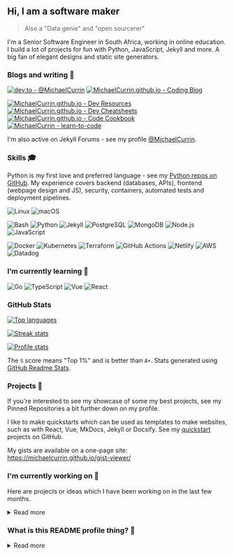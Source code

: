 ## Hi, I am a software maker
> Also a "Data genie" and "open sourcerer"

I'm a Senior Software Engineer in South Africa, working in online education. I build a lot of projects for fun with Python, JavaScript, Jekyll and more. A big fan of elegant designs and static site generators.

### Blogs and writing 📜 

[![dev.to - @MichaelCurrin](https://img.shields.io/static/v1?label=dev.to&message=%40MichaelCurrin&color=2bbc8a&logo=dev.to&logoColor=white)](https://dev.to/michaelcurrin)
[![MichaelCurrin.github.io - Coding Blog](https://img.shields.io/badge/MichaelCurrin.github.io-Coding_Blog-2bbc8a)](https://michaelcurrin.github.io/coding-blog/)

[![MichaelCurrin.github.io - Dev Resources](https://img.shields.io/badge/MichaelCurrin.github.io-Dev_Resources-2bbc8a)](https://michaelcurrin.github.io/dev-resources/)
[![MichaelCurrin.github.io - Dev Cheatsheets](https://img.shields.io/badge/MichaelCurrin.github.io-Dev_Cheatsheets-2bbc8a)](https://michaelcurrin.github.io/dev-cheatsheets/)
[![MichaelCurrin.github.io - Code Cookbook](https://img.shields.io/badge/MichaelCurrin.github.io-Code_Cookbook-2bbc8a)](https://michaelcurrin.github.io/code-cookbook/)
[![MichaelCurrin - learn-to-code](https://img.shields.io/static/v1?label=MichaelCurrin&message=learn-to-code&color=2bbc8a&logo=github)](https://github.com/MichaelCurrin/learn-to-code)

I'm also active on Jekyll Forums - see my profile [@MichaelCurrin](https://talk.jekyllrb.com/u/michaelcurrin/).


### Skills 🎓

Python is my first love and preferred language - see my [Python repos on GitHub](https://github.com/MichaelCurrin?tab=repositories&q=&type=&language=python). My experience covers backend (databases, APIs), frontend (webpage design and JS), security, containers, automated tests and deployment pipelines.

![Linux](https://img.shields.io/badge/OS-Linux-2bbc8a?logo=linux&logoColor=white)
![macOS](https://img.shields.io/badge/OS-macOS-2bbc8a?logo=apple&logoColor=white)

![Bash](https://img.shields.io/badge/Code-Bash-2bbc8a?logo=gnu-bash&logoColor=white)
![Python](https://img.shields.io/badge/Code-Python-2bbc8a?logo=python&logoColor=white)
![Jekyll](https://img.shields.io/badge/Code-Jekyll-2bbc8a?logo=jekyll&logoColor=white)
![PostgreSQL](https://img.shields.io/badge/Database-PostgreSQL-2bbc8a?logo=postgresql&logoColor=white)
![MongoDB](https://img.shields.io/badge/Database-MongoDB-2bbc8a?logo=mongodb&logoColor=white)
![Node.js](https://img.shields.io/badge/Code-Node.js-2bbc8a?logo=node.js&logoColor=white)
![JavaScript](https://img.shields.io/badge/Code-JavaScript-2bbc8a?logo=javascript&logoColor=white)

![Docker](https://img.shields.io/badge/Tools-Docker-2bbc8a?logo=docker&logoColor=white)
![Kubernetes](https://img.shields.io/badge/Tools-Kubernetes-2bbc8a?logo=kubernetes&logoColor=white)
![Terraform](https://img.shields.io/badge/Tools-Terraform-2bbc8a?logo=terraform&logoColor=white)
![GitHub Actions](https://img.shields.io/badge/Tools-GitHub_Actions-2bbc8a?logo=github-actions&logoColor=white)
![Netlify](https://img.shields.io/badge/Tools-Netlify-2bbc8a?logo=netlify&logoColor=white)
![AWS](https://img.shields.io/badge/Tools-AWS-2bbc8a?logo=amazon-aws&logoColor=white)
![Datadog](https://img.shields.io/badge/Tools-Datadog-2bbc8a?logo=datadog&logoColor=white)


### I’m currently learning 🌱

![Go](https://img.shields.io/badge/Code-Go-2bbc8a?logo=go&logoColor=white)
![TypeScript](https://img.shields.io/badge/Code-TypeScript-2bbc8a?logo=typescript&logoColor=white)
![Vue](https://img.shields.io/badge/Code-Vue-2bbc8a?logo=vue.js&logoColor=white)
![React](https://img.shields.io/badge/Code-React-2bbc8a?logo=react&logoColor=white)


### GitHub Stats

<a href="https://github.com/MichaelCurrin">

<img src="https://github-readme-stats.vercel.app/api/top-langs/?username=MichaelCurrin&title_color=ffffff&text_color=c9cacc&icon_color=2bbc8a&bg_color=1d1f21"
    title="Top languages" alt="Top languages" />

<img src="https://github-readme-streak-stats.herokuapp.com/?user=michaelcurrin" title="Streak stats" alt="Streak stats" />

<img src="https://github-readme-stats.vercel.app/api?username=MichaelCurrin&show_icons=true&title_color=ffffff&text_color=c9cacc&icon_color=2bbc8a&bg_color=1d1f21"
    title="Profile stats" alt="Profile stats" />

</a>

The `S` score means "Top 1%" and is better than `A+`. Stats generated using [GitHub Readme Stats](https://github.com/anuraghazra/github-readme-stats).


### Projects 💼

If you're interested to see my showcase of some my best projects, see my Pinned Repositories a bit further down on my profile.

I like to make quickstarts which can be used as templates to make websites, such as with React, Vue, MkDocs, Jekyll or Docsify. See my [quickstart](https://github.com/MichaelCurrin?tab=repositories&q=quickstart&type=&language=) projects on GitHub.

My gists are available on a one-page site: https://michaelcurrin.github.io/gist-viewer/

### I'm currently working on 🔭 

Here are projects or ideas which I have been working on in the last few months.

<details>
<summary>Read more</summary>

- [![MichaelCurrin.github.io - Dev Resources](https://img.shields.io/badge/MichaelCurrin.github.io-Dev_Resources-2bbc8a)](https://michaelcurrin.github.io/dev-resources/)
- Always writing and improving on [Dev Cheatsheets](https://github.com/MichaelCurrin/dev-cheatsheets/) and [Code Cookbook](https://github.com/MichaelCurrin/code-cookbook)
- Writing more and better blog posts
- Improving my [Badge generator](https://github.com/MichaelCurrin/badge-generator) project 
- Icons
     - How can I use this in my website projects? As external source but also I can download the icons I care about as a central reference https://simpleicons.org/ Add it to my cheatsheats - including color for eahc
     - Compare with GH Topic icons which are more detailed. [repo](https://github.com/github/explore/tree/master/topics)
     - Maybe make a generator which can generate both.
- Better Jekyll sites and designing websites
- Make a [Self-updating README](https://simonwillison.net/2020/Jul/10/self-updating-profile-readme/) - based on [github.com/simonw/simonw](https://github.com/simonw/simonw)
- How can I use GitHub projects to manage my projects at a high-level or just bookmark repos and gists there? Rather than maintaining a list.

</details>


### What is this README profile thing? 🤔

<details>
<summary>Read more</summary>
     
This page you are reading is a profile readme. Around July 2020, GitHub made this a public feature.

To make one, create a repo named after your username (matching case exactly) and create a `README.md` file in it. Then go to your GitHub profile and you'll see your README appear there ✨.

- [MichaelCurrin/MichaelCurrin](https://github.com/MichaelCurrin/MichaelCurrin/) repo where this README lives
- GitHub topic: [profile-readme](https://github.com/topics/profile-readme)
- Tutorial: [How To Create A GitHub Profile README](https://www.aboutmonica.com/blog/how-to-create-a-github-profile-readme)

</details>
